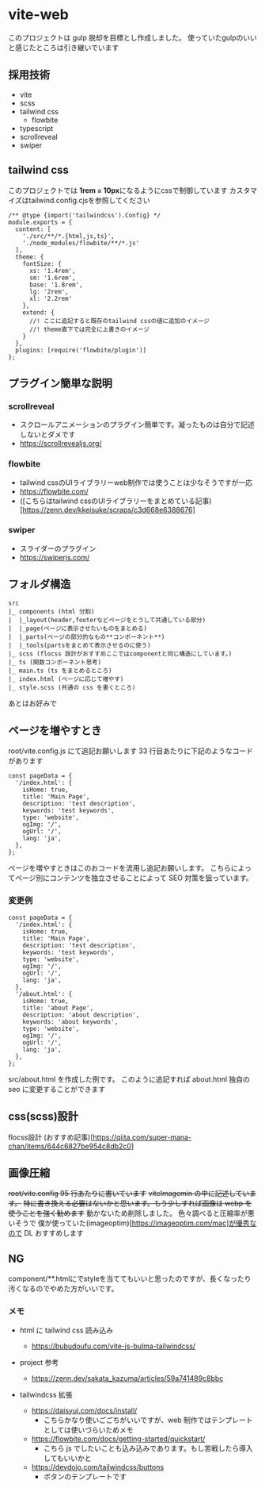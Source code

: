 # vite-web

このプロジェクトは gulp 脱却を目標とし作成しました。
使っていたgulpのいいと感じたところは引き継いでいます

## 採用技術

- vite
- scss
- tailwind css
  - flowbite
- typescript
- scrollreveal
- swiper

## tailwind css
このプロジェクトでは **1rem = 10px**になるようにcssで制御しています
カスタマイズはtailwind.config.cjsを参照してください
```
/** @type {import('tailwindcss').Config} */
module.exports = {
  content: [
    './src/**/*.{html,js,ts}',
    './node_modules/flowbite/**/*.js'
  ],
  theme: {
    fontSize: {
      xs: '1.4rem',
      sm: '1.6rem',
      base: '1.8rem',
      lg: '2rem',
      xl: '2.2rem'
    },
    extend: {
      //! ここに追記すると既存のtailwind cssの値に追加のイメージ
      //! theme直下では完全に上書きのイメージ
    }
  },
  plugins: [require('flowbite/plugin')]
};

```

## プラグイン簡単な説明
### scrollreveal
  - スクロールアニメーションのプラグイン簡単です。凝ったものは自分で記述しないとダメです
  - https://scrollrevealjs.org/
### flowbite
  - tailwind cssのUIライブラリーweb制作では使うことは少なそうですが一応
  - https://flowbite.com/
  - ([こちらはtailwind cssのUIライブラリーをまとめている記事)[https://zenn.dev/kkeisuke/scraps/c3d668e6388676]
### swiper
  - スライダーのプラグイン
  - https://swiperjs.com/

## フォルダ構造
```
src
|_ components (html 分割)
|  |_layout(header,footerなどページをとうして共通している部分)
|  |_page(ページに表示させたいものをまとめる)
|  |_parts(ページの部分的なもの**コンポーネント**)
|  |_tools(partsをまとめて表示させるのに使う)
|_ scss (flocss 設計がおすすめここではcomponentと同じ構造にしています。)
|_ ts (関数コンポーネント思考)
|_ main.ts (ts をまとめるところ)
|_ index.html (ページに応じて増やす)
|_ style.scss (共通の css を書くところ)
```

あとはお好みで

## ページを増やすとき

root/vite.config.js にて追記お願いします
33 行目あたりに下記のようなコードがあります

```
const pageData = {
  '/index.html': {
    isHome: true,
    title: 'Main Page',
    description: 'test description',
    keywords: 'test keywords',
    type: 'website',
    ogImg: '/',
    ogUrl: '/',
    lang: 'ja',
  },
};
```

ページを増やすときはこのおコードを流用し追記お願いします。
こちらによってページ別にコンテンツを独立させることによって SEO 対策を狙っています。

### 変更例

```
const pageData = {
  '/index.html': {
    isHome: true,
    title: 'Main Page',
    description: 'test description',
    keywords: 'test keywords',
    type: 'website',
    ogImg: '/',
    ogUrl: '/',
    lang: 'ja',
  },
  '/about.html': {
    isHome: true,
    title: 'about Page',
    description: 'about description',
    keywords: 'about keywords',
    type: 'website',
    ogImg: '/',
    ogUrl: '/',
    lang: 'ja',
  },
};
```

src/about.html を作成した例です。
このように追記すれば about.html 独自の seo に変更することができます

## css(scss)設計
flocss設計
(おすすめ記事)[https://qiita.com/super-mana-chan/items/644c6827be954c8db2c0]
## 画像圧縮

~~root/vite.config 95 行あたりに書いています~~
~~viteImagemin の中に記述しています。~~
~~特に書き換える必要はないかと思います。もう少しすれば画像は webp を使うことを強く勧めます~~
動かないため削除しました。
色々調べると圧縮率が悪いそうで
僕が使っていた(imageoptim)[https://imageoptim.com/mac]が優秀なので DL おすすめします

## NG
component/**.htmlに<style></style>でstyleを当ててもいいと思ったのですが、長くなったり汚くなるのでやめた方がいいです。

### メモ

- html に tailwind css 読み込み

  - https://bubudoufu.com/vite-js-bulma-tailwindcss/

- project 参考

  - https://zenn.dev/sakata_kazuma/articles/59a741489c8bbc

- tailwindcss 拡張
  - https://daisyui.com/docs/install/
    - こちらかなり使いごごちがいいですが、web 制作ではテンプレートとしては使いづらいためメモ
  - https://flowbite.com/docs/getting-started/quickstart/
    - こちら js でしたいことも込み込みであります。もし苦戦したら導入してもいいかと
  - https://devdojo.com/tailwindcss/buttons
    - ボタンのテンプレートです
